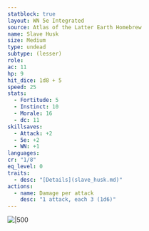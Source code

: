 ```yaml
---
statblock: true
layout: WN 5e Integrated
source: Atlas of the Latter Earth Homebrew
name: Slave Husk
size: Medium
type: undead
subtype: (lesser)
role: 
ac: 11
hp: 9
hit_dice: 1d8 + 5
speed: 25
stats:
  - Fortitude: 5
  - Instinct: 10
  - Morale: 16 
  - dc: 11
skillsaves:
  - Attack: +2
  - 5e: +2
  - WN: +1
languages: 
cr: "1/8"
eq_level: 0
traits:
  - desc: "[Details](slave_husk.md)"
actions:
  - name: Damage per attack
    desc: "1 attack, each 3 (1d6)"
---
```


![|500](https://i.imgur.com/8c1FRmU.png)
